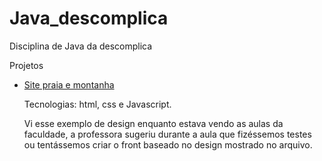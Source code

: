 # Java_descomplica
Disciplina de Java da descomplica

</h1>Projetos</h1>

<ul>
  <li><a href="https://michellycruz.github.io/Java_descomplica/projeto_praia_montanha/index.html">Site praia e montanha</a>
    <p>Tecnologias: html, css e Javascript.</p>
    <p>Vi esse exemplo de design enquanto estava vendo as aulas da faculdade, a professora sugeriu durante a aula que fizéssemos testes ou tentássemos criar o front baseado no design mostrado no arquivo.</p>
  </li>
</ul>
